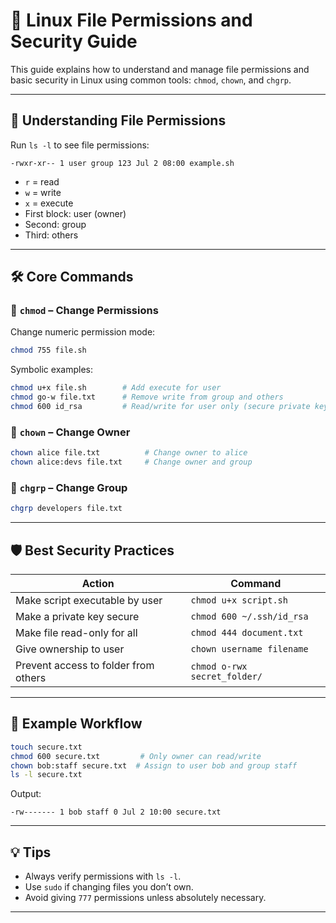 
# 🔐 Linux File Permissions and Security Guide

This guide explains how to understand and manage file permissions and basic security in Linux using common tools: `chmod`, `chown`, and `chgrp`.

---

## 🧩 Understanding File Permissions

Run `ls -l` to see file permissions:

```
-rwxr-xr-- 1 user group 123 Jul 2 08:00 example.sh
```

- `r` = read
- `w` = write
- `x` = execute
- First block: user (owner)
- Second: group
- Third: others

---

## 🛠️ Core Commands

### 📁 `chmod` – Change Permissions

Change numeric permission mode:
```bash
chmod 755 file.sh
```

Symbolic examples:
```bash
chmod u+x file.sh        # Add execute for user
chmod go-w file.txt      # Remove write from group and others
chmod 600 id_rsa         # Read/write for user only (secure private key)
```

### 👤 `chown` – Change Owner

```bash
chown alice file.txt          # Change owner to alice
chown alice:devs file.txt     # Change owner and group
```

### 👥 `chgrp` – Change Group

```bash
chgrp developers file.txt
```

---

## 🛡️ Best Security Practices

| **Action**                            | **Command**                                  |
|----------------------------------------|-----------------------------------------------|
| Make script executable by user         | `chmod u+x script.sh`                         |
| Make a private key secure              | `chmod 600 ~/.ssh/id_rsa`                     |
| Make file read-only for all            | `chmod 444 document.txt`                      |
| Give ownership to user                 | `chown username filename`                     |
| Prevent access to folder from others   | `chmod o-rwx secret_folder/`                  |

---

## 🔎 Example Workflow

```bash
touch secure.txt
chmod 600 secure.txt         # Only owner can read/write
chown bob:staff secure.txt  # Assign to user bob and group staff
ls -l secure.txt
```

Output:
```
-rw------- 1 bob staff 0 Jul 2 10:00 secure.txt
```

---

## 💡 Tips

- Always verify permissions with `ls -l`.
- Use `sudo` if changing files you don’t own.
- Avoid giving `777` permissions unless absolutely necessary.

---
